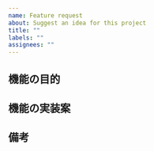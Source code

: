 ```yaml
---
name: Feature request
about: Suggest an idea for this project
title: ""
labels: ""
assignees: ""
---
```


## 機能の目的

## 機能の実装案

## 備考
